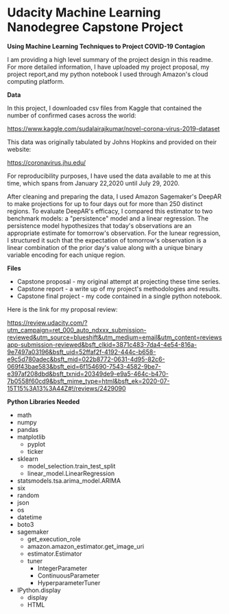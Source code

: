 # Udacity Machine Learning Nanodegree Capstone Project

**Using Machine Learning Techniques to Project COVID-19 Contagion**

I am providing a high level summary of the project design in this readme.  For more detailed information, I have uploaded my project proposal, my project report,and my python notebook I used through Amazon's cloud computing platform.

**Data**

In this project, I downloaded csv files from Kaggle that contained the number of confirmed cases across the world: 

https://www.kaggle.com/sudalairajkumar/novel-corona-virus-2019-dataset

This data was originally tabulated by Johns Hopkins and provided on their website:

https://coronavirus.jhu.edu/

For reproducibility purposes, I have used the data available to me at this time, which spans from January 22,2020 until July 29, 2020.


After cleaning and preparing the data, I used Amazon Sagemaker's DeepAR to make projections for up to four days out for more than 250 distinct regions.
To evaluate DeepAR's efficacy, I compared this estimator to two benchmark models: a "persistence" model and a linear regression.  The persistence model hypothesizes that today's observations are an appropriate estimate for tomorrow's observation.  For the lunear regression, I structured it such that the expectation of tomorrow's observation is a linear combination of the prior day's value along with a unique binary variable encoding for each unique region.

**Files**

- Capstone proposal - my original attempt at projecting these time series.
- Capstone report - a write up of my project's methodologies and results.
- Capstone final project - my code contained in a single python notebook.

Here is the link for my proposal review:

https://review.udacity.com/?utm_campaign=ret_000_auto_ndxxx_submission-reviewed&utm_source=blueshift&utm_medium=email&utm_content=reviewsapp-submission-reviewed&bsft_clkid=3871c483-7da4-4e54-816a-9e7497a03196&bsft_uid=52ffaf2f-4192-444c-b658-e9c5d780adec&bsft_mid=022b8772-0631-4d95-82c6-069f43bae583&bsft_eid=6f154690-7543-4582-9be7-e397af208dbd&bsft_txnid=20349de9-e9a5-464c-b470-7b0558f60cd9&bsft_mime_type=html&bsft_ek=2020-07-15T15%3A13%3A44Z#!/reviews/2429090

**Python Libraries Needed**

- math
- numpy
- pandas
- matplotlib
    - pyplot 
    - ticker
- sklearn
    - model_selection.train_test_split
    - linear_model.LinearRegression
- statsmodels.tsa.arima_model.ARIMA
- six
- random
- json 
- os 
- datetime
- boto3
- sagemaker
    - get_execution_role
    - amazon.amazon_estimator.get_image_uri
    - estimator.Estimator
    - tuner
        - IntegerParameter
        - ContinuousParameter
        - HyperparameterTuner
- IPython.display
    - display
    - HTML
